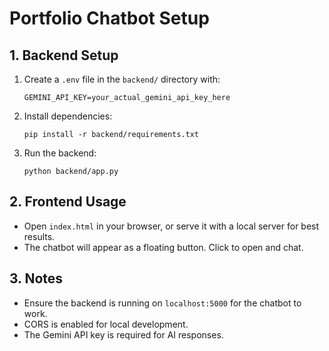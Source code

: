 # Portfolio Chatbot Setup

## 1. Backend Setup

1. Create a `.env` file in the `backend/` directory with:
   ```
   GEMINI_API_KEY=your_actual_gemini_api_key_here
   ```
2. Install dependencies:
   ```
   pip install -r backend/requirements.txt
   ```
3. Run the backend:
   ```
   python backend/app.py
   ```

## 2. Frontend Usage

- Open `index.html` in your browser, or serve it with a local server for best results.
- The chatbot will appear as a floating button. Click to open and chat.

## 3. Notes
- Ensure the backend is running on `localhost:5000` for the chatbot to work.
- CORS is enabled for local development.
- The Gemini API key is required for AI responses.

